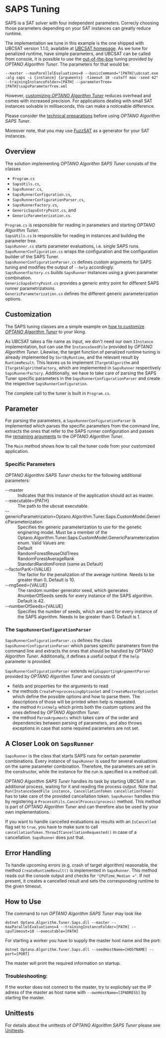 # SAPS Tuning

SAPS is a SAT solver with four independent parameters. Correcly choosing those parameters depending on your SAT instances can greatly reduce runtime.

The implementation we tune in this example is the one shipped with UBCSAT version 1.1.0, available at [UBCSAT homepage](http://ubcsat.dtompkins.com/). As we tune for penalized runtime, have simple parameters, and UBCSAT can be called from console, it is possible to use the [out-of-the-box](../userDoc/basic_usage.md) tuning provided by *OPTANO Algorithm Tuner*. The parameters for that would be:

`--master --maxParellelEvaluations=8 --basicCommand="[PATH]\ubcsat.exe -alg saps -i {instance} {arguments} -timeout 10 -cutoff max -seed 42" --trainingInstanceFolder=[PATH] --parameterTree=[PATH]\sapsParameterTree.xml`

However, [customizing <i>OPTANO Algorithm Tuner</i>](advanced.md) reduces overhead and comes with increased precision. For applications dealing with small SAT instances solvable in milliseconds, this can make a noticeable difference.

Please consider the [technical preparations](technical_preparation.md) before using *OPTANO Algorithm SAPS Tuner*.

Moreover note, that you may use [FuzzSAT](http://fmv.jku.at/fuzzsat/) as a generator for your SAT instances.

## Overview
The solution implementing *OPTANO Algorithm SAPS Tuner* consists of the classes

- `Program.cs`
- `SapsUtils.cs`,
- `SapsRunner.cs`,
- `SapsRunnerConfiguration.cs`,
- `SapsRunnerConfigurationParser.cs`, 
- `SapsRunnerFactory.cs`,
- `GenericSapsEntryPoint.cs`, and
- `GenericParameterization.cs`.

`Program.cs` is responsible for reading in parameters and starting *OPTANO Algorithm Tuner*.<br/>
`SapsUtils.cs` is responsible for reading in instances and building the parameter tree.<br/>
`SapsRunner.cs` starts parameter evaluations, i.e. single SAPS runs.<br/>
`SapsRunnerConfiguration.cs` wraps the configuration and the configuration builder of the SAPS Tuner.<br/>
`SapsRunnerConfigurationParser.cs` defines custom arguments for SAPS tuning and modifies the output of `--help` accordingly.<br/>
`SapsRunnerFactory.cs` builds `SapsRunner` instances using a given parameter combination.<br/>
`GenericSapsEntryPoint.cs` provides a generic entry point for different SAPS runner parametrizations.<br/>
`GenericParameterization.cs` defines the different generic parameterization options.

## Customization
The SAPS tuning classes are a simple example on [how to customize <i>OPTANO Algorithm Tuner</i>](advanced.md) to your liking.

As UBCSAT takes a file name as input, we don't need our own `IInstance` implementation, but can use the `InstanceSeedFile` provided by *OPTANO Algorithm Tuner*. Likewise, the target function of penalized runtime tuning is already implemented by `SortByRuntime`, and the relevant result by `RuntimeResult`. This leaves us to implement `ITargetAlgorithm` and `ITargetAlgorithmFactory`, which are implemented in `SapsRunner` respectively `SapsRunnerFactory`. Additionally, we have to take care of parsing the SAPS Tuner specific parameters in the `SapsRunnerConfigurationParser` and create the respective `SapsRunnerConfiguration`.

The complete call to the tuner is built in `Program.cs`.

## Parameter
For parsing the parameters, a `SapsRunnerConfigurationParser` is implemented which parses the specific parameters from the command line, extracts the ones that refer to the SAPS runner configuration and passes the [remaining arguments](../userDoc/parameters.md) to the *OPTANO Algorithm Tuner*.

The `Main` method shows how to call the tuner code from your customized application.

### Specific Parameters
*OPTANO Algorithm SAPS Tuner* checks for the following additional parameters:

<dl>
 <dt>--master</dt>
 <dd>Indicates that this instance of the application should act as master.</dd>
 <dt>--executable={PATH}</dt>
 <dd>The path to the ubcsat executable.</dd>
 <dt>--genericParametrization=Optano.Algorithm.Tuner.Saps.CustomModel.GenericParameterization</dt>
 <dd>Specifies the generic parameterization to use for the genetic enginering model. Must be a member of the Optano.Algorithm.Tuner.Saps.CustomModel.GenericParameterization enum. Valid Values are:
<dd>Default</dd>
<dd>RandomForestReuseOldTrees</dd>
<dd>RandomForestAverageRank</dd>
<dd>StandardRandomForest (same as Default)</dd>
 </dd>
 <dt>--factorParK={VALUE}</dt>
 <dd>The factor for the penalization of the average runtime. Needs to be greater than 0. Default is 10.</dd>
 <dt>--rngSeed={VALUE}</dt>
 <dd>The random number generator seed, which generates #numberOfSeeds seeds for every instance of the SAPS algorithm. Default is 42.</dd>
 <dt>--numberOfSeeds={VALUE}</dt>
 <dd>Specifies the number of seeds, which are used for every instance of the SAPS algorithm. Needs to be greater than 0. Default is 1.</dd>
</dl>

### The `SapsRunnerConfigurationParser`

`SapsRunnerConfigurationParser.cs` defines the class `SapsRunnerConfigurationParser` which parses specific parameters from the command line and extracts the ones that should be handled by *OPTANO Algorithm Tuner*. Additionally, it defines a useful output if the `help` parameter is provided.

`SapsRunnerConfigurationParser` extends `HelpSupportingArgumentParser` provided by *OPTANO Algorithm Tuner* and consists of

- fields and properties for the arguments to read
- the methods `CreatePreprocessingOptionSet` and `CreateMasterOptionSet` which define the possible options and how to parse them. The descriptions of those will be printed when help is requested.
- the method `PrintHelp` which prints both the custom options and the ones defined by *OPTANO Algorithm Tuner*.
- the method `ParseArguments` which takes care of the order and dependencies between parsing of parameters, and also throws exceptions in case that some required parameters are not set.

## A Closer Look on `SapsRunner`

`SapsRunner` is the class that starts SAPS runs for certain parameter combinations. Every instance of `SapsRunner` is used for several evaluations on the same parameter combination. Therefore, the parameters are set in the constructor, while the instance for the run is specified in a method call.

*OPTANO Algorithm SAPS Tuner* handles its task by starting UBCSAT in an additional process, waiting for it and reading the process output. Note that `Run(InstanceSeedFile instance, CancellationToken cancellationToken)` has to take care of the provided cancellation token. `SapsRunner` handles this by registering a `ProcessUtils.CancelProcess(process)` method. This method is part of *OPTANO Algorithm Tuner* and can therefore also be used by your own implementations.

If you want to handle cancelled evaluations as results with an `IsCancelled` flag set to `true`, you have to make sure to call `cancellationToken.ThrowIfCancellationRequested()` in case of a cancellation. `SapsRunner` does just that.

## Error Handling

To handle upcoming errors (e.g. crash of target algorithm) reasonable, the method `CreateRuntimeResult()` is implemented in `SapsRunner`. This method reads out the console output and checks for `"CPUTime_Median ="`. If not present, it creates a cancelled result and sets the corresponding runtime to the given timeout.


## How to Use
The command to run *OPTANO Algorithm SAPS Tuner* may look like

`dotnet Optano.Algorithm.Tuner.Saps.dll --master --maxParallelEvaluations=4 --trainingInstanceFolder=[PATH] --cpuTimeout=10 --executable=[PATH]`

For starting a worker you have to supply the master host name and the port:

`dotnet Optano.Algorithm.Tuner.Saps.dll --seedHostName=[HOSTNAME] --port=[PORT]`

The master will print the required information on startup.

### Troubleshooting:
If the worker does not connect to the master, try to explicitely set the IP adress of the master as host name with `--ownHostName=[IPADRESS]` by starting the master.

## Unittests

For details about the unittests of *OPTANO Algorithm SAPS Tuner* please see [Unittests](unittests.md).